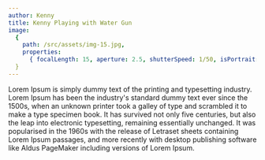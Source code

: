 ```yaml
---
author: Kenny
title: Kenny Playing with Water Gun
image:
  {
    path: /src/assets/img-15.jpg,
    properties:
      { focalLength: 15, aperture: 2.5, shutterSpeed: 1/50, isPortrait: false },
  }
---
```


Lorem Ipsum is simply dummy text of the printing and typesetting industry. Lorem Ipsum has been the industry's standard dummy text ever since the 1500s, when an unknown printer took a galley of type and scrambled it to make a type specimen book. It has survived not only five centuries, but also the leap into electronic typesetting, remaining essentially unchanged. It was popularised in the 1960s with the release of Letraset sheets containing Lorem Ipsum passages, and more recently with desktop publishing software like Aldus PageMaker including versions of Lorem Ipsum.
